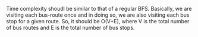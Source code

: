 Time complexity shoudl be similar to that of a regular BFS. Basically, we are visiting each bus-route once and in doing so, we are also visiting each bus stop for a given route. So, it should be O(V+E), where V is the total number of bus routes and E is the total number of bus stops.
